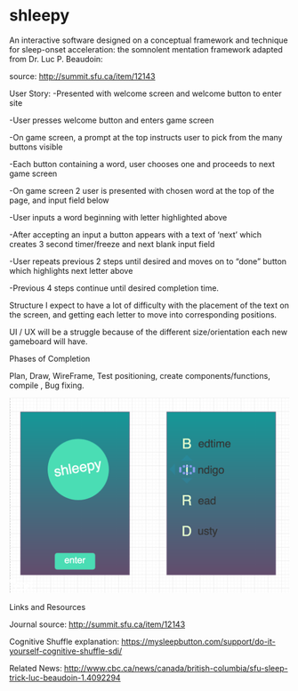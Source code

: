 # shleepy
An interactive software designed on a conceptual framework and technique for sleep-onset
acceleration: the somnolent mentation framework adapted from Dr. Luc P. Beaudoin:

source: http://summit.sfu.ca/item/12143

User Story: 
-Presented with welcome screen and welcome button to enter site

-User presses welcome button and enters game screen

-On game screen, a prompt at the top instructs user to pick from the many buttons visible

-Each button containing a word, user chooses one and proceeds to next game screen

-On game screen 2 user is presented with chosen word at the top of the page, and input field below

-User inputs a word beginning with letter highlighted above

-After accepting an input a button appears with a text of ‘next’ which creates 3 second timer/freeze and next blank input field

-User repeats previous 2 steps until desired and moves on to “done” button which highlights next letter above

-Previous 4 steps continue until desired completion time.

Structure
I expect to have a lot of difficulty with the placement of the text on the screen, and getting each letter to move into corresponding positions.

UI / UX will be a struggle because of the different size/orientation each new gameboard will have.

Phases of Completion

Plan, Draw, WireFrame, Test positioning, create components/functions, compile , Bug fixing.

![wireframe](wireframe.png)


Links and Resources


Journal source: http://summit.sfu.ca/item/12143

Cognitive Shuffle explanation: https://mysleepbutton.com/support/do-it-yourself-cognitive-shuffle-sdi/

Related News: http://www.cbc.ca/news/canada/british-columbia/sfu-sleep-trick-luc-beaudoin-1.4092294 
